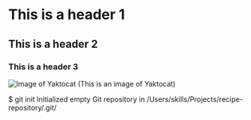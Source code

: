 # This is a header 1

## This is a header 2

### This is a header 3

![Image of Yaktocat](https://octodex.github.com/images/yaktocat.png)
(This is an image of Yaktocat)

$ git init
Initialized empty Git repository in /Users/skills/Projects/recipe-repository/.git/

